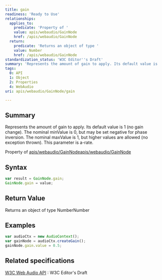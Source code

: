 ```yaml
---
title: gain
readiness: 'Ready to Use'
relationships:
  applies_to:
    predicate: 'Property of '
    value: apis/webaudio/GainNode
    href: /apis/webaudio/GainNode
  return:
    predicate: 'Returns an object of type '
    value: Number
    href: /apis/webaudio/GainNode
standardization_status: 'W3C Editor''s Draft'
summary: 'Represents the amount of gain to apply. Its default value is 1 (no gain change). The nominal minValue is 0, but may be set negative for phase inversion. The nominal maxValue is 1, but higher values are allowed (no exception thrown). This parameter is a-rate.'
tags:
  0: API
  1: Object
  2: Properties
  4: WebAudio
uri: apis/webaudio/GainNode/gain

---
```

## <span>Summary</span>

Represents the amount of gain to apply. Its default value is 1 (no gain change). The nominal minValue is 0, but may be set negative for phase inversion. The nominal maxValue is 1, but higher values are allowed (no exception thrown). This parameter is a-rate.

Property of [apis/webaudio/GainNode](/apis/webaudio/GainNode)[apis/webaudio/GainNode](/apis/webaudio/GainNode)

## <span>Syntax</span>

``` js
var result = GainNode.gain;
GainNode.gain = value;
```

## <span>Return Value</span>

Returns an object of type NumberNumber

## <span>Examples</span>

``` js
var audioCtx = new AudioContext();
var gainNode = audioCtx.createGain();
gainNode.gain.value = 0.5;
```

## <span>Related specifications</span>

[W3C Web Audio API](http://webaudio.github.io/web-audio-api/)
:   W3C Editor's Draft
